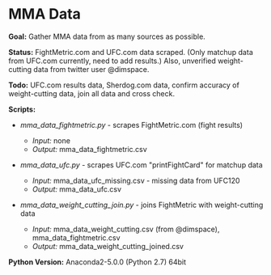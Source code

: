 <h1>MMA Data</h1>

__Goal:__ Gather MMA data from as many sources as possible.

__Status:__ FightMetric.com and UFC.com data scraped. (Only matchup data from UFC.com currently, need to add results.) Also, unverified weight-cutting data from twitter user @dimspace.

__Todo:__ UFC.com results data, Sherdog.com data, confirm accuracy of weight-cutting data, join all data and cross check.



__Scripts:__
* _mma_data_fightmetric.py_ - scrapes FightMetric.com (fight results)
	* _Input:_ none
	* _Output:_ mma_data_fightmetric.csv

* _mma_data_ufc.py_ - scrapes UFC.com "printFightCard" for matchup data
	* _Input:_ mma_data_ufc_missing.csv - missing data from UFC120
	* _Output:_ mma_data_ufc.csv

* _mma_data_weight_cutting_join.py_ - joins FightMetric with weight-cutting data
	* _Input:_ mma_data_weight_cutting.csv (from @dimspace), mma_data_fightmetric.csv
	* _Output:_ mma_data_weight_cutting_joined.csv



__Python Version:__ Anaconda2-5.0.0 (Python 2.7) 64bit
